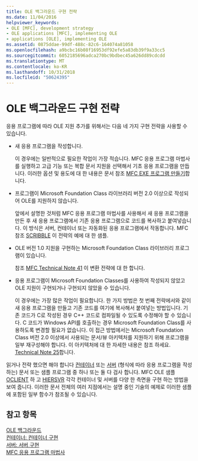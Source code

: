 ```yaml
---
title: OLE 백그라운드 구현 전략
ms.date: 11/04/2016
helpviewer_keywords:
- OLE [MFC], development strategy
- OLE applications [MFC], implementing OLE
- applications [OLE], implementing OLE
ms.assetid: 0875ddae-99df-488c-82c6-164074a81058
ms.openlocfilehash: a9bcbc16b08f16953df92efe5a83db39f9a33cc5
ms.sourcegitcommit: 6052185696adca270bc9bdbec45a626dd89cdcdd
ms.translationtype: MT
ms.contentlocale: ko-KR
ms.lasthandoff: 10/31/2018
ms.locfileid: "50624395"
---
```

# <a name="ole-background-implementation-strategies"></a>OLE 백그라운드 구현 전략

응용 프로그램에 따라 OLE 지원 추가를 위해서는 다음 네 가지 구현 전략을 사용할 수 있습니다.

- 새 응용 프로그램을 작성합니다.

   이 경우에는 일반적으로 필요한 작업이 가장 적습니다. MFC 응용 프로그램 마법사를 실행하고 고급 기능 또는 복합 문서 지원을 선택해서 기초 응용 프로그램을 만듭니다. 이러한 옵션 및 용도에 대 한 내용은 문서 참조 [MFC EXE 프로그램 만들기](../mfc/reference/mfc-application-wizard.md)합니다.

- 프로그램이 Microsoft Foundation Class 라이브러리 버전 2.0 이상으로 작성되어 OLE를 지원하지 않습니다.

   앞에서 설명한 것처럼 MFC 응용 프로그램 마법사를 사용해서 새 응용 프로그램을 만든 후 새 응용 프로그램에서 기존 응용 프로그램으로 코드를 복사하고 붙여넣습니다. 이 방식은 서버, 컨테이너 또는 자동화된 응용 프로그램에서 작동합니다. MFC 참조 [SCRIBBLE](../visual-cpp-samples.md) 이 전략의 예에 대 한 샘플.

- OLE 버전 1.0 지원을 구현하는 Microsoft Foundation Class 라이브러리 프로그램이 있습니다.

   참조 [MFC Technical Note 41](../mfc/tn041-mfc-ole1-migration-to-mfc-ole-2.md) 이 변환 전략에 대 한 합니다.

- 응용 프로그램이 Microsoft Foundation Classes를 사용하여 작성되지 않았고 OLE 지원이 구현되거나 구현되지 않았을 수 있습니다.

   이 경우에는 가장 많은 작업이 필요합니다. 한 가지 방법은 첫 번째 전략에서와 같이 새 응용 프로그램을 만들고 기존 코드를 여기에 복사해서 붙여넣는 방법입니다. 기존 코드가 C로 작성된 경우 C++ 코드로 컴파일될 수 있도록 수정해야 할 수 있습니다. C 코드가 Windows API를 호출하는 경우 Microsoft Foundation Class를 사용하도록 변경할 필요가 없습니다. 이 접근 방법에서는 Microsoft Foundation Class 버전 2.0 이상에서 사용되는 문서/뷰 아키텍처를 지원하기 위해 프로그램을 일부 재구성해야 합니다. 이 아키텍처에 대 한 자세한 내용은 참조 하세요. [Technical Note 25](../mfc/tn025-document-view-and-frame-creation.md)합니다.

읽거나 전략 했으면 해야 합니다 [컨테이너](../mfc/containers.md) 또는 [서버](../mfc/servers.md) (형식에 따라 응용 프로그램을 작성 하는) 문서 또는 샘플 프로그램 중 하나 또는 둘 다 검사 합니다. MFC OLE 샘플 [OCLIENT](../visual-cpp-samples.md) 하 고 [HIERSVR](../visual-cpp-samples.md) 각각 컨테이너 및 서버를 다양 한 측면을 구현 하는 방법을 보여 줍니다. 이러한 문서 전체의 여러 지점에서는 설명 중인 기술의 예제로 이러한 샘플에 포함된 일부 함수가 참조될 수 있습니다.

## <a name="see-also"></a>참고 항목

[OLE 백그라운드](../mfc/ole-background.md)<br/>
[컨테이너: 컨테이너 구현](../mfc/containers-implementing-a-container.md)<br/>
[서버: 서버 구현](../mfc/servers-implementing-a-server.md)<br/>
[MFC 응용 프로그램 마법사](../mfc/reference/mfc-application-wizard.md)

